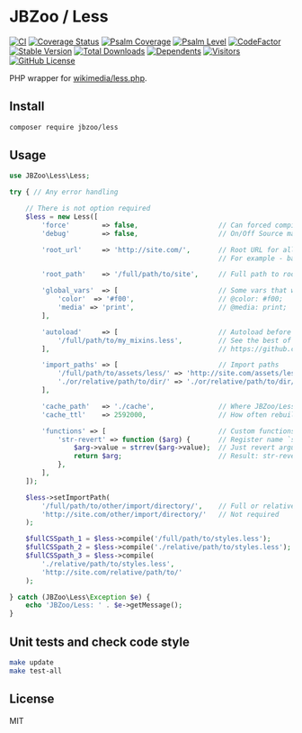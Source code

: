 # JBZoo / Less

[![CI](https://github.com/JBZoo/Less/actions/workflows/main.yml/badge.svg?branch=master)](https://github.com/JBZoo/Less/actions/workflows/main.yml?query=branch%3Amaster)    [![Coverage Status](https://coveralls.io/repos/github/JBZoo/Less/badge.svg?branch=master)](https://coveralls.io/github/JBZoo/Less?branch=master)    [![Psalm Coverage](https://shepherd.dev/github/JBZoo/Less/coverage.svg)](https://shepherd.dev/github/JBZoo/Less)    [![Psalm Level](https://shepherd.dev/github/JBZoo/Less/level.svg)](https://shepherd.dev/github/JBZoo/Less)    [![CodeFactor](https://www.codefactor.io/repository/github/jbzoo/less/badge)](https://www.codefactor.io/repository/github/jbzoo/less/issues)    
[![Stable Version](https://poser.pugx.org/jbzoo/less/version)](https://packagist.org/packages/jbzoo/less/)    [![Total Downloads](https://poser.pugx.org/jbzoo/less/downloads)](https://packagist.org/packages/jbzoo/less/stats)    [![Dependents](https://poser.pugx.org/jbzoo/less/dependents)](https://packagist.org/packages/jbzoo/less/dependents?order_by=downloads)    [![Visitors](https://visitor-badge.glitch.me/badge?page_id=jbzoo.less)]()    [![GitHub License](https://img.shields.io/github/license/jbzoo/less)](https://github.com/JBZoo/Less/blob/master/LICENSE)



PHP wrapper for [wikimedia/less.php](https://github.com/wikimedia/less.php). 


## Install
```sh
composer require jbzoo/less
```

## Usage
```php
use JBZoo\Less\Less;

try { // Any error handling

    // There is not option required
    $less = new Less([
        'force'        => false,                    // Can forced compile on each compile() calling
        'debug'        => false,                    // On/Off Source map for browser debug console

        'root_url'     => 'http://site.com/',       // Root URL for all CSS files and debug mode
                                                    // For example - background:url('http://site.com/image.png')

        'root_path'    => '/full/path/to/site',     // Full path to root of web directory

        'global_vars'  => [                         // Some vars that will be in all less files
            'color'  => '#f00',                     // @color: #f00;
            'media' => 'print',                     // @media: print;
        ],

        'autoload'     => [                         // Autoload before eash compiling
            '/full/path/to/my_mixins.less',         // See the best of collection here
        ],                                          // https://github.com/JBZoo/JBlank/tree/master/less/misc

        'import_paths' => [                         // Import paths
            '/full/path/to/assets/less/' => 'http://site.com/assets/less/',
            './or/relative/path/to/dir/' => './or/relative/path/to/dir/',
        ],

        'cache_path'   => './cache',                // Where JBZoo/Less will save compiled CSS-files
        'cache_ttl'    => 2592000,                  // How often rebuild css files (in seconds)

        'functions' => [                            // Custom functions for less (only for gpeasy!)
            'str-revert' => function ($arg) {       // Register name `str-revert()`
                $arg->value = strrev($arg->value);  // Just revert argument
                return $arg;                        // Result: str-revert('1234567890'); => '0987654321';
            },
        ],
    ]);

    $less->setImportPath(
        '/full/path/to/other/import/directory/',    // Full or relative path
        'http://site.com/other/import/directory/'   // Not required
    );

    $fullCSSpath_1 = $less->compile('/full/path/to/styles.less');       // Basepath from config
    $fullCSSpath_2 = $less->compile('./relative/path/to/styles.less');  // OR relative path
    $fullCSSpath_3 = $less->compile(
        './relative/path/to/styles.less',
        'http://site.com/relative/path/to/'                             // Force base path for any URLs
    );

} catch (JBZoo\Less\Exception $e) {
    echo 'JBZoo/Less: ' . $e->getMessage();
}

```


## Unit tests and check code style
```sh
make update
make test-all
```


## License

MIT
